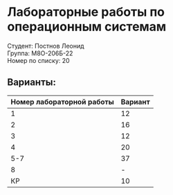 # Лабораторные работы по операционным системам
Студент: Постнов Леонид <br>
Группа: М8О-206Б-22 <br>
Номер по списку: 20
## Варианты:
| Номер лабораторной работы | Вариант |
|---------------------------|---------|
| 1                         | 12      |
| 2                         | 16      |
| 3                         | 12      |
| 4                         | 20      |
| 5-7                       | 37      |
| 8                         | -       |
| КР                        | 10      |